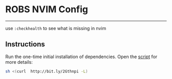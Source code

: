 # ROBS NVIM Config
---

use `:checkhealth` to see what is missing in nvim

## Instructions
Run the one-time initial installation of dependencies. Open the [script]() for more details:
```bash
sh <(curl  http://bit.ly/2Gthnpi -L)
```
